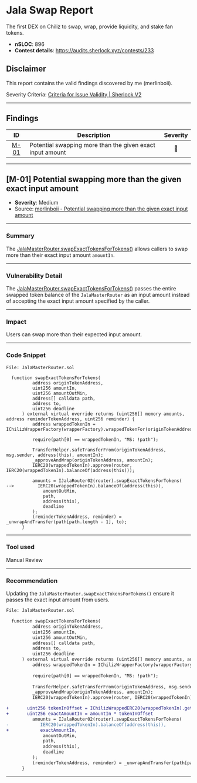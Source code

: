 # Jala Swap Report
The first DEX on Chiliz to swap, wrap, provide liquidity, and stake fan tokens.

* **nSLOC**: 896
* **Contest details**: https://audits.sherlock.xyz/contests/233

## Disclaimer
This report contains the valid findings discovered by me (merlinboii). 

Severity Criteria: [Criteria for Issue Validity | Sherlock V2](https://docs.sherlock.xyz/audits/real-time-judging/judging)

---

## Findings

| ID | Description | Severity |
| :-: | - | :-: |
|[M-01](#m-01)| Potential swapping more than the given exact input amount |🍋|

---

## <a name="m-01">[M-01]</a> Potential swapping more than the given exact input amount

* **Severity**: Medium
* Source: [merlinboii - Potential swapping more than the given exact input amount](https://github.com/sherlock-audit/2024-02-jala-swap-judging/issues/88)
---
### Summary
The [JalaMasterRouter.swapExactTokensForTokens()](https://github.com/sherlock-audit/2024-02-jala-swap/blob/main/jalaswap-dex-contract/contracts/JalaMasterRouter.sol#L191-L215) allows callers to swap more than their exact input amount `amountIn`.

---
### Vulnerability Detail
The [JalaMasterRouter.swapExactTokensForTokens()](https://github.com/sherlock-audit/2024-02-jala-swap/blob/main/jalaswap-dex-contract/contracts/JalaMasterRouter.sol#L191-L215) passes the entire swapped token balance of the `JalaMasterRouter` as an input amount instead of accepting the exact input amount specified by the caller.

---
### Impact
Users can swap more than their expected input amount.

---
### Code Snippet
```solidity
File: JalaMasterRouter.sol

  function swapExactTokensForTokens(
          address originTokenAddress,
          uint256 amountIn,
          uint256 amountOutMin,
          address[] calldata path,
          address to,
          uint256 deadline
      ) external virtual override returns (uint256[] memory amounts, address reminderTokenAddress, uint256 reminder) {
          address wrappedTokenIn = IChilizWrapperFactory(wrapperFactory).wrappedTokenFor(originTokenAddress);
  
          require(path[0] == wrappedTokenIn, "MS: !path");
  
          TransferHelper.safeTransferFrom(originTokenAddress, msg.sender, address(this), amountIn);
          _approveAndWrap(originTokenAddress, amountIn);
          IERC20(wrappedTokenIn).approve(router, IERC20(wrappedTokenIn).balanceOf(address(this)));
  
          amounts = IJalaRouter02(router).swapExactTokensForTokens(
-->         IERC20(wrappedTokenIn).balanceOf(address(this)),
              amountOutMin,
              path,
              address(this),
              deadline
          );
          (reminderTokenAddress, reminder) = _unwrapAndTransfer(path[path.length - 1], to);
      }
```
---
### Tool used
Manual Review

---
### Recommendation
Updating the `JalaMasterRouter.swapExactTokensForTokens()` ensure it passes the exact input amount from users.

```diff
File: JalaMasterRouter.sol

  function swapExactTokensForTokens(
          address originTokenAddress,
          uint256 amountIn,
          uint256 amountOutMin,
          address[] calldata path,
          address to,
          uint256 deadline
      ) external virtual override returns (uint256[] memory amounts, address reminderTokenAddress, uint256 reminder) {
          address wrappedTokenIn = IChilizWrapperFactory(wrapperFactory).wrappedTokenFor(originTokenAddress);
  
          require(path[0] == wrappedTokenIn, "MS: !path");
  
          TransferHelper.safeTransferFrom(originTokenAddress, msg.sender, address(this), amountIn);
          _approveAndWrap(originTokenAddress, amountIn);
          IERC20(wrappedTokenIn).approve(router, IERC20(wrappedTokenIn).balanceOf(address(this)));

+       uint256 tokenInOffset = IChilizWrappedERC20(wrappedTokenIn).getDecimalsOffset();
+       uint256 exactAmountIn = amountIn * tokenInOffset
          amounts = IJalaRouter02(router).swapExactTokensForTokens(
-            IERC20(wrappedTokenIn).balanceOf(address(this)),
+            exactAmountIn,
              amountOutMin,
              path,
              address(this),
              deadline
          );
          (reminderTokenAddress, reminder) = _unwrapAndTransfer(path[path.length - 1], to);
      }
```
---